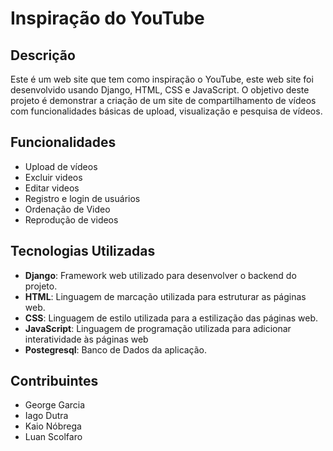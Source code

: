 # Inspiração do YouTube

## Descrição

Este é um web site que tem como inspiração o YouTube, este web site foi desenvolvido usando Django, HTML, CSS e JavaScript. O objetivo deste projeto é demonstrar a criação de um site de compartilhamento de vídeos com funcionalidades básicas de upload, visualização e pesquisa de vídeos.

## Funcionalidades

- Upload de vídeos
- Excluir videos
- Editar videos
- Registro e login de usuários
- Ordenação de Video
-  Reprodução de videos

## Tecnologias Utilizadas

- **Django**: Framework web utilizado para desenvolver o backend do projeto.
- **HTML**: Linguagem de marcação utilizada para estruturar as páginas web.
- **CSS**: Linguagem de estilo utilizada para a estilização das páginas web.
- **JavaScript**: Linguagem de programação utilizada para adicionar interatividade às páginas web
- **Postegresql**: Banco de Dados da aplicação.


## Contribuintes
- George Garcia
- Iago Dutra
- Kaio Nóbrega
- Luan Scolfaro
